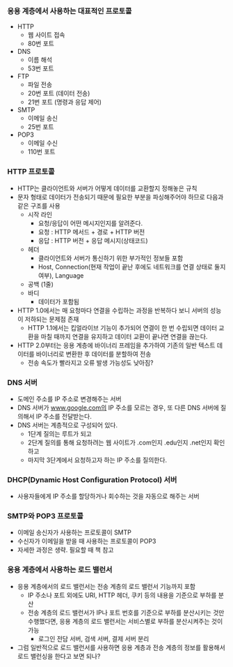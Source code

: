 ### 응용 계층에서 사용하는 대표적인 프로토콜
- HTTP
  - 웹 사이트 접속
  - 80번 포트
- DNS
  - 이름 해석
  - 53번 포트
- FTP
  - 파일 전송
  - 20번 포트 (데이터 전송)
  - 21번 포트 (명령과 응답 제어)
- SMTP
  - 이메일 송신
  - 25번 포트
- POP3
  - 이메일 수신
  - 110번 포트

### HTTP 프로토콜
- HTTP는 클라이언트와 서버가 어떻게 데이터를 교환할지 정해놓은 규칙
- 문자 형태로 데이터가 전송되기 때문에 필요한 부분을 파싱해주어야 하므로 다음과 같은 구조를 사용
  - 시작 라인
    - 요청/응답이 어떤 메시지인지를 알려준다.
    - 요청 : HTTP 메서드 + 경로 + HTTP 버전
    - 응답 : HTTP 버전 + 응답 메시지(상태코드)
  - 헤더
    - 클라이언트와 서버가 통신하기 위한 부가적인 정보들 포함
    - Host, Connection(현재 작업이 끝난 후에도 네트워크를 연결 상태로 둘지 여부), Language
  - 공백 (1줄)
  - 바디
    - 데이터가 포함됨
- HTTP 1.0에서는 매 요청마다 연결을 수립하는 과정을 반복하다 보니 서버의 성능이 저하되는 문제점 존재
  - HTTP 1.1에서는 킵얼라이브 기능이 추가되어 연결이 한 번 수립되면 데이터 교환을 마칠 때까지 연결을 유지하고 데이터 교환이 끝나면 연결을 끊는다.
- HTTP 2.0부터는 응용 계층에 바이너리 프레임을 추가하여 기존의 일반 텍스트 데이터를 바이너리로 변환한 후 데이터를 분할하여 전송
  - 전송 속도가 빨라지고 오류 발생 가능성도 낮아짐?

### DNS 서버
- 도메인 주소를 IP 주소로 변경해주는 서버
- DNS 서버가 www.google.com의 IP 주소를 모르는 경우, 또 다른 DNS 서버에 질의해서 IP 주소를 전달받는다.
- DNS 서버는 계층적으로 구성되어 있다.
  - 1단계 질의는 루트가 되고
  - 2단계 질의를 통해 요청하려는 웹 사이트가 .com인지 .edu인지 .net인지 확인하고
  - 마지막 3단계에서 요청하고자 하는 IP 주소를 질의한다.

### DHCP(Dynamic Host Configuration Protocol) 서버
- 사용자들에게 IP 주소를 할당하거나 회수하는 것을 자동으로 해주는 서버

### SMTP와 POP3 프로토콜
- 이메일 송신자가 사용하는 프로토콜이 SMTP
- 수신자가 이메일을 받을 때 사용하는 프로토콜이 POP3
- 자세한 과정은 생략. 필요할 때 책 참고

### 응용 계층에서 사용하는 로드 밸런서
- 응용 계층에서의 로드 밸런서는 전송 계층의 로드 밸런서 기능까지 포함
  - IP 주소나 포트 외에도 URI, HTTP 헤더, 쿠키 등의 내용을 기준으로 부하를 분산
  - 전송 계층의 로드 밸런서가 IP나 포트 번호를 기준으로 부하를 분산시키는 것만 수행했다면, 응용 계층의 로드 밸런서는 서비스별로 부하를 분산시켜주는 것이 가능
    - 로그인 전담 서버, 검색 서버, 결제 서버 분리
- 그럼 일반적으로 로드 밸런서를 사용하면 응용 계층과 전송 계층의 정보를 활용해서 로드 밸런싱을 한다고 보면 되나?
